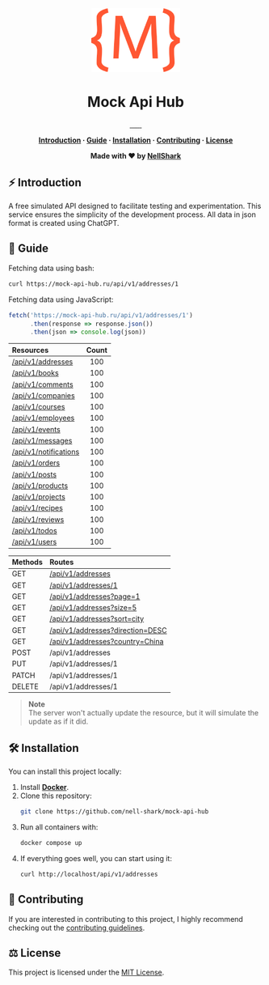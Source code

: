 <div align="center">
   <img src="./.github/logo.svg" alt="logo" width="35%">
   <h1>Mock Api Hub</h1>
</div>

<p align="center">
   <a href="https://github.com/nell-shark/mock-api-hub/actions">
      <img src="https://github.com/nell-shark/mock-api-hub/actions/workflows/build.yml/badge.svg" alt=""/>
   </a>
   <a href="https://github.com/nell-shark/mock-api-hub/blob/master/LICENSE">
      <img src="https://img.shields.io/badge/license-MIT-blue.svg" alt="">
   </a>
    <a href="https://github.com/nell-shark/mock-api-hub">
      <img src="https://img.shields.io/github/repo-size/nell-shark/mock-api-hub.svg" alt="" />
   </a>
    <a href="https://github.com/nell-shark/mock-api-hub/pulls">
      <img src="https://img.shields.io/github/issues-pr-raw/nell-shark/mock-api-hub.svg" alt="" />
   </a> 
    <a href="https://github.com/nell-shark/mock-api-hub/issues">
      <img src="https://img.shields.io/github/issues-raw/nell-shark/mock-api-hub.svg" alt="" />
   </a>
    <a href="https://github.com/nell-shark/mock-api-hub/graphs/commit-activity">
      <img src="https://img.shields.io/github/last-commit/nell-shark/mock-api-hub.svg" alt="" />
   </a>
    <a href="https://github.com/nell-shark/mock-api-hub">
      <img src="https://codecov.io/gh/nell-shark/mock-api-hub/branch/master/graph/badge.svg" alt="" />
   </a>
</p>


<div align="center">
<strong>

[Introduction](#-introduction) ·
[Guide](#-guide) ·
[Installation](#%EF%B8%8F-installation) ·
[Contributing](#-contributing) ·
[License](#%EF%B8%8F-license)

Made with :heart: by [NellShark](https://github.com/nell-shark)

</strong>
</div>

## ⚡ Introduction

A free simulated API designed to facilitate testing and experimentation.
This service ensures the simplicity of the development process.
All data in json format is created using ChatGPT.

## 📑 Guide

Fetching data using bash:

```bash
curl https://mock-api-hub.ru/api/v1/addresses/1
```

Fetching data using JavaScript:

```javascript
fetch('https://mock-api-hub.ru/api/v1/addresses/1')
      .then(response => response.json())
      .then(json => console.log(json))
```

| Resources                                                             | Count |
|:----------------------------------------------------------------------|:-----:|
| [/api/v1/addresses](https://mock-api-hub.ru/api/v1/addresses)         |  100  |
| [/api/v1/books](https://mock-api-hub.ru/api/v1/books)                 |  100  |
| [/api/v1/comments](https://mock-api-hub.ru/api/v1/comments)           |  100  |
| [/api/v1/companies](https://mock-api-hub.ru/api/v1/companies)         |  100  |
| [/api/v1/courses](https://mock-api-hub.ru/api/v1/courses)             |  100  |
| [/api/v1/employees](https://mock-api-hub.ru/api/v1/employees)         |  100  |
| [/api/v1/events](https://mock-api-hub.ru/api/v1/events)               |  100  |
| [/api/v1/messages](https://mock-api-hub.ru/api/v1/messages)           |  100  |
| [/api/v1/notifications](https://mock-api-hub.ru/api/v1/notifications) |  100  |
| [/api/v1/orders](https://mock-api-hub.ru/api/v1/orders)               |  100  |
| [/api/v1/posts](https://mock-api-hub.ru/api/v1/posts)                 |  100  |
| [/api/v1/products](https://mock-api-hub.ru/api/v1/products)           |  100  |
| [/api/v1/projects](https://mock-api-hub.ru/api/v1/projects)           |  100  |
| [/api/v1/recipes](https://mock-api-hub.ru/api/v1/recipes)             |  100  |
| [/api/v1/reviews](https://mock-api-hub.ru/api/v1/reviews)             |  100  |
| [/api/v1/todos](https://mock-api-hub.ru/api/v1/todos)                 |  100  |
| [/api/v1/users](https://mock-api-hub.ru/api/v1/users)                 |  100  |

| Methods | Routes                                                                                      |
|---------|:--------------------------------------------------------------------------------------------|
| GET     | [/api/v1/addresses](https://mock-api-hub.ru/api/v1/addresses)                               |
| GET     | [/api/v1/addresses/1](https://mock-api-hub.ru/api/v1/addresses/1)                           |
| GET     | [/api/v1/addresses?page=1](https://mock-api-hub.ru/api/v1/addresses?page=1)                 |
| GET     | [/api/v1/addresses?size=5](https://mock-api-hub.ru/api/v1/addresses?size=5)                 |
| GET     | [/api/v1/addresses?sort=city](https://mock-api-hub.ru/api/v1/addresses?sort=city)           |
| GET     | [/api/v1/addresses?direction=DESC](https://mock-api-hub.ru/api/v1/addresses?direction=DESC) |
| GET     | [/api/v1/addresses?country=China ](https://mock-api-hub.ru/api/v1/addresses?country=China ) |
| POST    | /api/v1/addresses                                                                           |
| PUT     | /api/v1/addresses/1                                                                         |
| PATCH   | /api/v1/addresses/1                                                                         |
| DELETE  | /api/v1/addresses/1                                                                         |

> **Note**\
> The server won't actually update the resource, but it will simulate the update as if it did.

## 🛠️ Installation

You can install this project locally:

1. Install **[Docker](https://www.docker.com/)**.
2. Clone this repository:
    ```bash
    git clone https://github.com/nell-shark/mock-api-hub
    ```
3. Run all containers with:
   ```bash
   docker compose up
    ```
4. If everything goes well, you can start using it:
   ```bash
   curl http://localhost/api/v1/addresses
   ```

## 🤝 Contributing

If you are interested in contributing to this project, I highly recommend checking out
the [contributing guidelines](https://github.com/nell-shark/mock-api-hub/blob/master/CONTRIBUTE.md).

## ⚖️ License

This project is licensed under
the [MIT License](https://github.com/nell-shark/mock-api-hub/blob/master/LICENSE).
